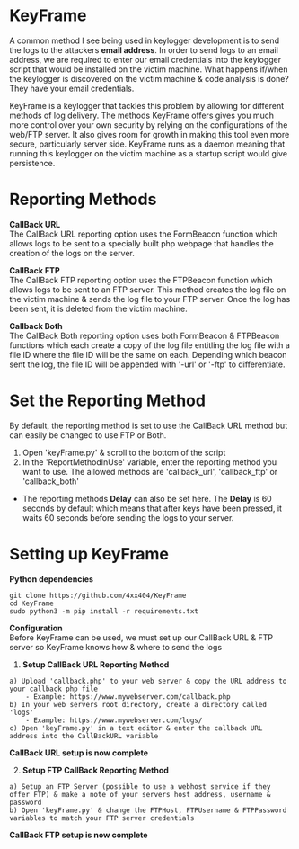 # KeyFrame  
A common method I see being used in keylogger development is to send the logs to the attackers **email address**. In order to send logs to an email address, we are required to enter our email credentials into the keylogger script that would be installed on the victim machine. What happens if/when the keylogger is discovered on the victim machine & code analysis is done? They have your email credentials.

KeyFrame is a keylogger that tackles this problem by allowing for different methods of log delivery. The methods KeyFrame offers gives you much more control over your own security by relying on the configurations of the web/FTP server. It also gives room for growth in making this tool even more secure, particularly server side. KeyFrame runs as a daemon meaning that running this keylogger on the victim machine as a startup script would give persistence.  

# **Reporting Methods**  
**CallBack URL**  
The CallBack URL reporting option uses the FormBeacon function which allows logs to be sent to a specially built php webpage that handles the creation of the logs on the server.  

**CallBack FTP**  
The CallBack FTP reporting option uses the FTPBeacon function which allows logs to be sent to an FTP server. This method creates the log file on the victim machine & sends the log file to your FTP server. Once the log has been sent, it is deleted from the victim machine.

**Callback Both**  
The CallBack Both reporting option uses both FormBeacon & FTPBeacon functions which each create a copy of the log file entitling the log file with a file ID where the file ID will be the same on each. Depending which beacon sent the log, the file ID will be appended with '-url' or '-ftp' to differentiate.

# **Set the Reporting Method**  
By default, the reporting method is set to use the CallBack URL method but can easily be changed to use FTP or Both.  
1. Open 'keyFrame.py' & scroll to the bottom of the script  
2. In the 'ReportMethodInUse' variable, enter the reporting method you want to use. The allowed methods are 'callback_url', 'callback_ftp' or 'callback_both'  
  
* The reporting methods **Delay** can also be set here. The **Delay** is 60 seconds by default which means that after keys have been pressed, it waits 60 seconds before sending the logs to your server.  

# Setting up KeyFrame
**Python dependencies**  
```
git clone https://github.com/4xx404/KeyFrame
cd KeyFrame
sudo python3 -m pip install -r requirements.txt
```
  
**Configuration**  
Before KeyFrame can be used, we must set up our CallBack URL & FTP server so KeyFrame knows how & where to send the logs  

1. **Setup CallBack URL Reporting Method**  
```
a) Upload 'callback.php' to your web server & copy the URL address to your callback php file  
    - Example: https://www.mywebserver.com/callback.php
b) In your web servers root directory, create a directory called 'logs'
    - Example: https://www.mywebserver.com/logs/
c) Open 'keyFrame.py' in a text editor & enter the callback URL address into the CallBackURL variable
```  
**CallBack URL setup is now complete**  

2. **Setup FTP CallBack Reporting Method**  
```
a) Setup an FTP Server (possible to use a webhost service if they offer FTP) & make a note of your servers host address, username & password
b) Open 'keyFrame.py' & change the FTPHost, FTPUsername & FTPPassword variables to match your FTP server credentials
```  
**CallBack FTP setup is now complete**
